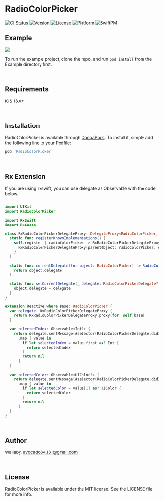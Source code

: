 # RadioColorPicker

[![CI Status](https://img.shields.io/travis/SunneyG/RadioColorPicker.svg?style=flat)](https://travis-ci.org/SunneyG/RadioColorPicker)
[![Version](https://img.shields.io/cocoapods/v/RadioColorPicker.svg?style=flat)](https://cocoapods.org/pods/RadioColorPicker)
[![License](https://img.shields.io/cocoapods/l/RadioColorPicker.svg?style=flat)](https://cocoapods.org/pods/RadioColorPicker)
[![Platform](https://img.shields.io/cocoapods/p/RadioColorPicker.svg?style=flat)](https://cocoapods.org/pods/RadioColorPicker)
![SwiftPM](https://img.shields.io/badge/SPM-supported-DE5C43.svg?style=flat)

## Example

<img src="https://user-images.githubusercontent.com/63496607/209635046-3a2dfe9b-32bb-4523-9d19-ef49cfab4664.gif"></img>


To run the example project, clone the repo, and run `pod install` from the Example directory first.

</br>

## Requirements

iOS 13.0+

</br>

## Installation
RadioColorPicker is available through [CocoaPods](https://cocoapods.org). To install
it, simply add the following line to your Podfile:

```ruby
pod 'RadioColorPicker'
```

</br>

## Rx Extension
If you are using rxswift, you can use delegate as Observable with the code below.
```swift

import UIKit
import RadioColorPicker

import RxSwift
import RxCocoa

class RxRadioColorPickerDelegateProxy: DelegateProxy<RadioColorPicker, RadioColorPickerDelegate>, DelegateProxyType, RadioColorPickerDelegate {
  static func registerKnownImplementations() {
    self.register { radioColorPicker -> RxRadioColorPickerDelegateProxy in
      RxRadioColorPickerDelegateProxy(parentObject: radioColorPicker, delegateProxy: self)
    }
  }
  
  static func currentDelegate(for object: RadioColorPicker) -> RadioColorPickerDelegate? {
    return object.delegate
  }
  
  static func setCurrentDelegate(_ delegate: RadioColorPickerDelegate?, to object: RadioColorPicker) {
    object.delegate = delegate
  }
}

extension Reactive where Base: RadioColorPicker {
  var delegate: RxRadioColorPickerDelegateProxy {
    return RxRadioColorPickerDelegateProxy.proxy(for: self.base)
  }
  
  var selectedIndex: Observable<Int?> {
    return delegate.sentMessage(#selector(RadioColorPickerDelegate.didItemSelected(index:color:)))
      .map { value in
        if let selectedIndex = value.first as? Int {
          return selectedIndex
        }
        return nil
      }
  }
  
  var selectedColor: Observable<UIColor?> {
    return delegate.sentMessage(#selector(RadioColorPickerDelegate.didItemSelected(index:color:)))
      .map { value in
        if let selectedColor = value[1] as? UIColor {
          return selectedColor
        }
        return nil
      }
  }
}

```

</br>

## Author

Wallaby, avocado34.131@gmail.com

</br>

## License

RadioColorPicker is available under the MIT license. See the LICENSE file for more info.
